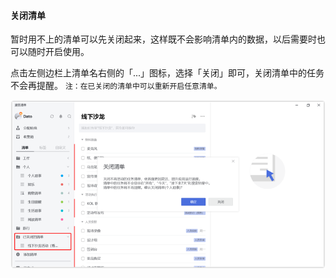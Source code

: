 #### 关闭清单

暂时用不上的清单可以先关闭起来，这样既不会影响清单内的数据，以后需要时也可以随时开启使用。

点击左侧边栏上清单名右侧的「...」图标，选择「关闭」即可，关闭清单中的任务不会再提醒。 `注：在已关闭的清单中可以重新开启任意清单。`

![wincloselist](../../images/Windows/list/2.12.png)

